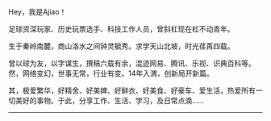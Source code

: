 
Hey，我是Ajiao！

足球资深玩家、历史玩票选手、科技工作人员，曾斜杠现在杠不动青年。

生于秦岭南麓，商山洛水之间钟灵毓秀。求学天山北坡，时光荏苒四载。

曾以球为友，以字谋生，撰稿六载有余，混迹网易、腾讯、乐视、识典百科等。然，网络变幻，世事无常，行业有变。14年入渭，创新局开新篇。

其，极爱繁华，好精舍、好美婢、好鲜衣、好美食、好豪车、爱生活，热爱所有一切美好的事物。于此，分享工作、生活、学习，及日常点滴……

---